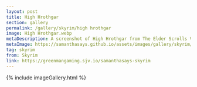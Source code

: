 ```yaml
---
layout: post
title: High Hrothgar
section: gallery
permalink: /gallery/skyrim/high hrothgar
image: High Hrothgar.webp
metaDescription: A screenshot of High Hrothgar from The Elder Scrolls V&#58; Skyrim, taken by Samantha Says.
metaImage: https://samanthasays.github.io/assets/images/gallery/skyrim/High Hrothgar.webp
tag: skyrim
from: Skyrim
link: https://greenmangaming.sjv.io/samanthasays-skyrim
---
```

{% include imageGallery.html %}